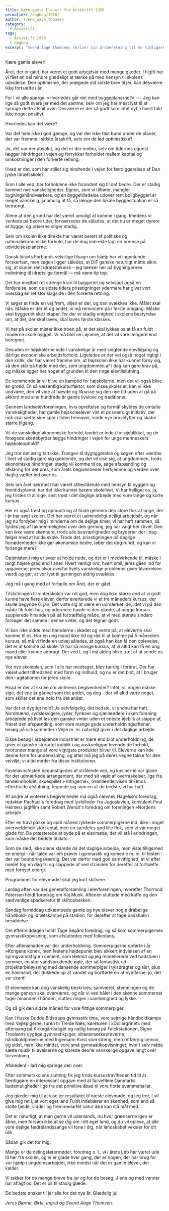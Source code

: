 ```yaml
---
title: Kære gamle Elever! fra Årsskrift 1950
permalink: /dagbog/1950/
author: svend_aage_thomsen
category:
  - Årsskrift
tags:
  - Årsskrift 1950
  - dagbog
excerpt: "Svend Aage Thomsens skriver sin årsberetning til de tidligere elever."
---
```


Kære gamle elever! 

Året, der er gået, har været et godt arbejdsår med mange glæder. I tilgift har vi fået en del mindre glædeligt at tænke på med hensyn til skolens udvidelse. Den optimisme, der prægede mit sidste brev til jer, kan desværre ikke fortsætte i år.

For I vil alle spørge: »Hvorledes går det med byggeplanerne?« --- Jeg kan lige så godt svare jer med det samme, selv om jeg har mest lyst til at springe dette afsnit over: Desværre er der så godt som intet nyt, i hvert fald ikke noget positivt.

Hvorledes kan det være?

Var det hele ikke i god gænge, og var der ikke fast bund under de planer, der var fremme i sidste årsskrift, selv om de lød optimistiske?

Jo, det var der absolut, og det er der endnu, selv om tidernes ugunst lægger hindringer i vejen og forrykker forholdet mellem kapital og omkostninger i den forkerte retning.

Hvad er det, som har stillet sig hindrende i vejen for færdiggørelsen af Den jyske Idrætsskole?

Som I alle ved, har forholdene ikke forandret sig til det bedre. Der er stadig kommet nye vanskeligheder. Egnen, som vi tilhører, mangler bygningshåndværkere, og en byggetilladelse udover rent boligbyggeri er meget vanskelig, ja umulig at få, så længe den lokale byggesituation er så betrængt.

Alene af den grund har det været umuligt at komme i gang. Imedens vi ventede på bedre tider, forværredes de således, at det nu er meget dyrere at bygge, og priserne stiger stadig.

Selv om skolen ikke direkte har været berørt af politiske og nationaløkonomiske forhold, har de dog indirekte lagt en bremse på udvidelsesplanerne.

Dansk Idræts Forbunds velvillige tilsagn om hjælp har vi ingenlunde forskertset, men sagen ligger således, at DIF ganske naturligt måtte sikre sig, at skolen rent idrætsteknisk – jeg tænker her på bygningernes indretning til idrætslige formål — må være tip top.

Det har medført ret strenge krav til byggeriet og selvsagt også en fordyrelse, som de sidste tiders prisstigninger ydermere har givet vort overslag en ret stor slagside i den forkerte retning.

Vi søger at finde en vej frem, viljen er der, og den svækkes ikke. Målet skal nås. Måske er der et og andet, vi må renoncere på i første omgang. Måske skal byggeriet ske i etaper, for der er stadig enighed i skolens bestyrelse om, at det, der skal laves, skal laves første klasses.

Vi her på skolen mister ikke troen på, at det skal lykkes os at få en fuldt moderne skole bygget. Vi må blot se i øjnene, at det vil vare længere end beregnet.

Desuden er højskolerne inde i vanskelige år med svigtende elevtilgang og dårlige økonomiske arbejdsforhold. Ligeledes er der vel også noget rigtigt i den kritik, der har været fremme om, at højskolen ikke har kunnet forny sig, så den står på højde med det, som ungdommen af i dag kan gøre krav på, og måske ligger her noget af grunden til den ringe elevtilslutning.

De kommende år vil blive en kamptid for højskolerne. men det vil også blive en grotid. En så væsentlig kulturfaktor, som disse skoler er, kan vi ikke undvære, den vil vide at hævde og tilpasse sig den nye tid uden at gå på akkord med sine hundrede år gamle livslove og traditioner.

Gennem landselevforeningen, hvis oprettelse og formål skyldes de omtalte vanskeligheder, har gamle højskoleelever vist et prisværdigt initiativ, der nok skal sætte sine spor i tiden fremover, vinde nye proselytter og skabe større tilgang.

Vil de vanskelige økonomiske forhold, landet er inde i for øjeblikket, og de forøgede skattebyrder lægge hindringer i vejen for unge menneskers højskoleophold?

Jeg tror det ærlig talt ikke. Trangen til dygtiggørelse og søgen efter værdier i livet vil stadig gøre sig gældende, og det vil vise sig, at ungdommen, trods økonomiske hindringer, stadig vil komme til os, søge afspænding og afklaring for det pres, som årets begivenheder herhjemme og verden over daglig vælter ind over os.

Selv om året nærmest har været stillestående med hensyn til byggeri og fremtidsplaner, har det ikke kunnet berøre skolelivet. Vi har helliget os, ja, jeg fristes til at sige, sest trøst i det daglige arbejde med vore lange og korte kursus

Her er også trøst og opmuntring at finde gennem den store flok af unge, der i år har søgt skolen. Det har været et ualmindeligt dejligt arbejdsår, og når jeg nu fordyber mig i minderne om de dejlige timer, vi har haft sammen, så fyldes jeg af taknemmelighed over den gerning, jeg har valgt her i livet. Den kan ikke være skønnere, trods alle besværligheder og bryderier der i dag følger med at holde skole. Trods det, prisstigningen på daglige fornødenheder ikke gør økonomien bedre, løber det dog rundt, og kan vi forlange mere?

Optimisten i mig er svær at holde nede, og det er I medvirkende til, måske i langt højere grad end I aner. Hvert venligt ord, hvert smil, jeres gåen ind for opgaverne, jeres alvor overfor livets vanskelige problemer giver tilværelsen værdi og gør, at vor lyst til gerningen aldrig svækkes.

Jeg må i gang med at fortælle om Året, der er gået.

Tilslutningen til vinterskolen var ret god, men dog ikke større end at vi godt kunne have flere elever, derfor averterede vi et tre måneders kursus, der skulle begynde 6. jan. Det viste sig at være en udmærket ide, idet vi på den måde fik fuldt hus, og ydermere havde vi den glæde, at begge kursus supplerede hinanden på så fortræffelig måde, at vi med største sindsro forsøger det samme i denne vinter, og det tegner godt.

Vi kan ikke sidde med hænderne i skødet og vente på, at eleverne skal komme til os. Har en ung mand ikke tid og råd til at komme på 5 måneders kursus, så må vi finde en udvej således, at også han kan få den oplevelse, det er at komme på skole. Vi har så mange kursus, at vi altid kan få en ung mand eller kvinde anbragt. Det ved I, og I må aldrig blive træt af at sende os nye elever.

Vor nye skoleplan, som I alle har modtaget, blev færdig i foråret. Der har været udelt tilfredshed med form og indhold, og nu er det blot, at I bruger den i agitationen for jeres skole.

Hvad er der at skrive om vinterens begivenheder? Intet, vil nogen måske sige, det ene år går vel som det andet, og dog - der vil altid være noget, som skiller det ene hold fra det andet.

Var det et dygtigt hold? Ja selvfølgelig, det bedste, vi endnu har haft. Nordmænd, sydslesvigere, jyder, fynboer og sjællændere i skøn forening arbejdede på livet løs den ganske vinter uden et eneste øjeblik at slappe af, fraset den afspænding, som vore mange gode underholdningsaftener, besøg på virksomheder i Vejle m. m. naturligt giver i det daglige arbejde.

Disse besøg i arbejdende industrier er mere end blot underholdning, de giver et ganske storartet indblik i og anskueliggør levende de forhold, hvorunder mange af vore vigtigste produkter bliver til. Eleverne kan lide denne form for undervisning, og atter må jeg på deres vegne takke for den velvilje, vi altid møder fra disse institutioner.

Fastelavnsfesten begunstigedes af strålende vejr, og kusinerne var glade for det udmærkede arrangement, der med sit væld af overraskelser, lige fra tøndeindholdet, skuespillet » Intrigerne«, Grønlændervisen til Elmos effektfulde afslutning, tegnede sig som en af de bedste, vi har haft.

Af andre af vinterens begivenheder må også nævnes Hagelsø's foredrag, redaktør Pachaci's foredrag med lysbilleder fra Jugoslavien, konsulent Poul Helmers jagtfilm samt Robert Wendt's foredrag om foreningen »Nordens arbejde.

Efter en travl påske og april måned rykkede sommerpigerne ind, ikke i noget overvældende stort antal, men en særdeles god lille flok, som vi var meget glade for. De præsterede at byde på et elevmøde, der vil stå i erindringen, som måske det bedste til dato.

Som de sled, ikke alene klarede de det daglige arbejde, men viste tilligemed en energi - når talen var om prøver i gymnastik og komedie m. m. til festen - der var beundringsværdig. Det var derfor med god samvittighed, at vi efter mødet tog en dag fri og slappede af ved stranden for derefter at fortsætte med fornyet energi.

Programmet for elevmødet skal jeg kort skitsere.

Lørdag aften var der generalforsamling i elevforeningen, hvorefter Thormod Petersen holdt foredrag om Kaj Munk. Aftenen sluttede med kaffe og den sædvanlige spadseretur til skihopbakken.

Søndag formiddag udkæmpede gamle og nye elever nogle drabelige håndbold- og idrætskampe på stadion, for derefter at tage badstuen i besiddelse.

Om eftermiddagen holdt Tage Søgård foredrag, og så kom sommerpigernes gymnastikopvisning, som afsluttedes med folkedans.

Efter aftensmaden var der underholdning. Sommerpigerne opførte i år »Kongens kone«, men festens højdepunkt blev sikkert indvielsen af en springvandsfigur i cement, som Helmut og jeg modellerede ved badstuen i sommer, en stor vandsprudende øgle, der så fantastisk ud i projektørbeløysning med dansende sommerpiger i tylsdragter og slør, plus en havmand, der dukkede op af vandet og bortførte en af nymferne; jo, det var skønt!

Et elevmøde kan dog vanskelig beskrives, samværet, stemningen og de mange gensyn skal overværes, og når vi ved bålet i den skønne sommernat tager hinanden i hånden, sluttes ringen i samhørighed og lykke.

Og så gik den sidste måned for vore flittige sommerpiger.

Kan I huske Dudde Bidstrups gymnastik time, vore sejrrige håndboldkampe med Vejlepigerne, turen til Trelde Næs, køreturen i »Dollargrinet« med aftensang på Kirkegårdsdiget og natlig besøg på Falckstationen, Signe Troelsens dygtige gymnastikpiger, idrætsmærkeprøverne, håndboldprøverne med Ingemann Kvist som streng, men retfærdig censor, og sidst, men ikke mindst, vore små gymnastikopvisninger, hvor I selv måtte sætte musik til øvelserne og klarede denne vanskelige opgave langt over forventning.

Afskeden! - lad mig springe den over.

Efter sommerskolens slutning fik jeg trods kursustravlheden tid til at færdiggøre en interessant opgave med at farvefilme Danmarks bademuligheder lige fra det primitive åbad til vore flotte svømmehaller.

Jeg glæder mig til at vise jer resultatet til næste elevmøde, og jeg tror, I vil give mig ret i, at vort eget land Fuldt indebærer en skønhed, som end så stolte fjelde, vidder og fremmedartet natur ikke kan stå mål med.

Det er naturligt, at man gerne vil udenlands, nu hvor grænserne igen er åbne, men forsøm ikke at se dig om i dit eget land, og du vil opleve, at alle vore dejlige fædrelandssange vil tone i dig, når landskabet veksler for dit blik.

Sådan gik det for mig.

Mange er de delingsførermøder, foredrag o. l., vi i årets Løb har været ude til her fra skolen, og vi er glade hver gang, der er nogen, der har brug for vor hjælp i ungdomsarbejdet, ikke mindst når det er gamle elever, der kalder.

Vi takker for de mange breve fra jer og for de besøg, J ene og med venner har aflagt os. Det er os til stadig glæde.

De bedste ønsker til jer alle for det nye år. Glædelig jul.

_Jeres Bjarne, Birte, Ingrid og Svend Aage Thomsen._
